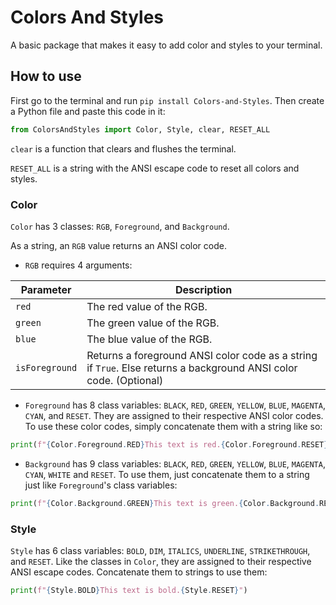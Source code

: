 # Colors And Styles

A basic package that makes it easy to add color and styles to your terminal.

## How to use
First go to the terminal and run `pip install Colors-and-Styles`. Then create a Python file and paste this code in it:

```python
from ColorsAndStyles import Color, Style, clear, RESET_ALL
```

`clear` is a function that clears and flushes the terminal.

`RESET_ALL` is a string with the ANSI escape code to reset all colors and styles.

### Color
`Color` has 3 classes: `RGB`, `Foreground`, and `Background`.

As a string, an `RGB` value returns an ANSI color code.

- `RGB` requires 4 arguments:

| Parameter      | Description                                                                                                       |
|----------------|-------------------------------------------------------------------------------------------------------------------|
| `red`          | The red value of the RGB.                                                                                         |
| `green`        | The green value of the RGB.                                                                                       |
| `blue`         | The blue value of the RGB.                                                                                        |
| `isForeground` | Returns a foreground ANSI color code as a string if `True`. Else returns a background ANSI color code. (Optional) |

- `Foreground` has 8 class variables: `BLACK`, `RED`, `GREEN`, `YELLOW`, `BLUE`, `MAGENTA`, `CYAN`, and `RESET`. They are assigned to their respective ANSI color codes. To use these color codes, simply concatenate them with a string like so:

```python
print(f"{Color.Foreground.RED}This text is red.{Color.Foreground.RESET}")
```

- `Background` has 9 class variables: `BLACK`, `RED`, `GREEN`, `YELLOW`, `BLUE`, `MAGENTA`, `CYAN`, `WHITE` and `RESET`. To use them, just concatenate them to a string just like `Foreground`'s class variables:

```python
print(f"{Color.Background.GREEN}This text is green.{Color.Background.RESET}")
```

### Style
`Style` has 6 class variables: `BOLD`, `DIM`, `ITALICS`, `UNDERLINE`, `STRIKETHROUGH`, and `RESET`. Like the classes in `Color`, they are assigned to their respective ANSI escape codes. Concatenate them to strings to use them:

```python
print(f"{Style.BOLD}This text is bold.{Style.RESET}")
```
